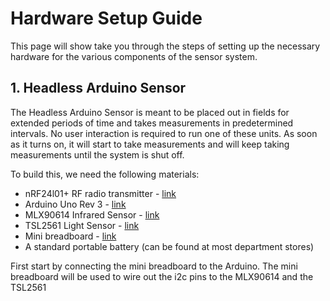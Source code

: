 # Hardware Setup Guide

This page will show take you through the steps of setting up the necessary hardware for the various components of the sensor system.

## 1. Headless Arduino Sensor

The Headless Arduino Sensor is meant to be placed out in fields for extended periods of time and takes measurements in predetermined intervals.
No user interaction is required to run one of these units. As soon as it turns on, it will start to take measurements and will keep taking
measurements until the system is shut off.

To build this, we need the following materials:

* nRF24l01+ RF radio transmitter  - [link](https://www.aliexpress.com/item/Smart-Electronics-1Set-2-4G-1100-Meters-Long-Distance-NRF24L01-PA-LNA-Wireless-Transceiver-Communication-Modules/32707423150.html?spm=2114.search0104.3.1.2f3679daNLhNiN&ws_ab_test=searchweb0_0,searchweb201602_1_10065_10068_204_10130_318_10547_10546_10059_10884_10548_10545_10887_10696_100031_10084_10083_10103_10618_452_10307_532,searchweb201603_60,ppcSwitch_0&algo_expid=3c7fee1b-fa24-4b2b-a946-42887456755f-0&algo_pvid=3c7fee1b-fa24-4b2b-a946-42887456755f&transAbTest=ae803_5&priceBeautifyAB=0)
* Arduino Uno Rev 3 - [link](https://www.aliexpress.com/item/Smart-Electronics-1Set-2-4G-1100-Meters-Long-Distance-NRF24L01-PA-LNA-Wireless-Transceiver-Communication-Modules/32707423150.html?spm=2114.search0104.3.1.2f3679daNLhNiN&ws_ab_test=searchweb0_0,searchweb201602_1_10065_10068_204_10130_318_10547_10546_10059_10884_10548_10545_10887_10696_100031_10084_10083_10103_10618_452_10307_532,searchweb201603_60,ppcSwitch_0&algo_expid=3c7fee1b-fa24-4b2b-a946-42887456755f-0&algo_pvid=3c7fee1b-fa24-4b2b-a946-42887456755f&transAbTest=ae803_5&priceBeautifyAB=0)
* MLX90614 Infrared Sensor - [link](https://www.aliexpress.com/item/GY-906-MLX90614ESF-New-MLX90614-Contactless-Temperature-Sensor-Module-For-Arduino-Compatible/32739146147.html?spm=2114.search0104.3.2.699934faknjlBa&ws_ab_test=searchweb0_0,searchweb201602_1_10065_10068_204_10130_318_10547_10546_10059_10884_10548_10545_10887_10696_100031_10084_10083_10103_10618_452_10307_532,searchweb201603_60,ppcSwitch_0&algo_expid=b6f632e5-2b26-40f9-8b8c-7be8477b249a-0&algo_pvid=b6f632e5-2b26-40f9-8b8c-7be8477b249a&transAbTest=ae803_5&priceBeautifyAB=0)
* TSL2561 Light Sensor - [link](https://www.adafruit.com/product/439?gclid=Cj0KCQjw9NbdBRCwARIsAPLsnFZvBKCgYZUCkA_8lXJjnvWD5JT4TLO_xhLZNdWYmtnD803pbOtHs5oaAqeMEALw_wcB)
* Mini breadboard - [link](https://www.aliexpress.com/item/SYB-170-Mini-Solderless-Prototype-Experiment-Test-Breadboard-170-Tie-points-35-47-8-5mm-for/32902041277.html?spm=2114.search0104.3.25.51fd3b3cxxuOZY&ws_ab_test=searchweb0_0,searchweb201602_1_10065_10068_204_10130_318_10547_10546_10059_10884_10548_10545_10887_10696_100031_10084_10083_10103_10618_452_10307_532,searchweb201603_60,ppcSwitch_0&algo_expid=3d998bfd-504e-4784-a5b7-4aeccdad269d-4&algo_pvid=3d998bfd-504e-4784-a5b7-4aeccdad269d&transAbTest=ae803_5&priceBeautifyAB=0)
* A standard portable battery (can be found at most department stores)

First start by connecting the mini breadboard to the Arduino. The mini breadboard will be used to wire out the i2c pins to the MLX90614 and the TSL2561
